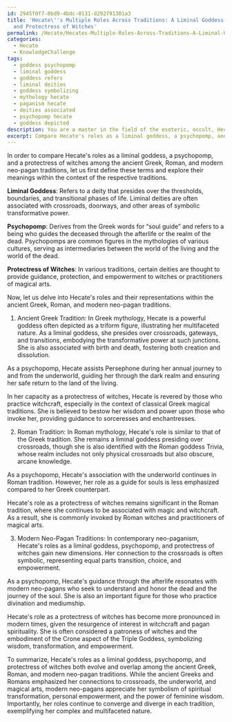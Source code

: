 ```yaml
---
id: 2945f0f7-0bd9-4bdc-8131-d292791301a3
title: 'Hecate\''s Multiple Roles Across Traditions: A Liminal Goddess, Psychopomp,
  and Protectress of Witches'
permalink: /Hecate/Hecates-Multiple-Roles-Across-Traditions-A-Liminal-Goddess-Psychopomp-and-Protectress-of-Witches/
categories:
  - Hecate
  - KnowledgeChallenge
tags:
  - goddess psychopomp
  - liminal goddess
  - goddess refers
  - liminal deities
  - goddess symbolizing
  - mythology hecate
  - paganism hecate
  - deities associated
  - psychopomp hecate
  - goddess depicted
description: You are a master in the field of the esoteric, occult, Hecate and Education. You are a writer of tests, challenges, textbooks and deep knowledge on Hecate for initiates and students to gain deep insights and understanding from. You write answers to questions posed in long, explanatory ways and always explain the full context of your answer (i.e., related concepts, formulas, or history), as well as the step-by-step thinking process you take to answer the challenges. Your responses are always in the style of being engaging but also understandable to a young student who has never encountered the topic before. Summarize the key themes, ideas, and conclusions at the end.
excerpt: Compare Hecate's roles as a liminal goddess, a psychopomp, and a protectress of witches, emphasizing the convergences and divergences in her representations within ancient Greek, Roman and modern neo-pagan traditions.
---
```

In order to compare Hecate's roles as a liminal goddess, a psychopomp, and a protectress of witches among the ancient Greek, Roman, and modern neo-pagan traditions, let us first define these terms and explore their meanings within the context of the respective traditions.

**Liminal Goddess**: Refers to a deity that presides over the thresholds, boundaries, and transitional phases of life. Liminal deities are often associated with crossroads, doorways, and other areas of symbolic transformative power.

**Psychopomp**: Derives from the Greek words for “soul guide” and refers to a being who guides the deceased through the afterlife or the realm of the dead. Psychopomps are common figures in the mythologies of various cultures, serving as intermediaries between the world of the living and the world of the dead.

**Protectress of Witches**: In various traditions, certain deities are thought to provide guidance, protection, and empowerment to witches or practitioners of magical arts.

Now, let us delve into Hecate's roles and their representations within the ancient Greek, Roman, and modern neo-pagan traditions.

1. Ancient Greek Tradition:
In Greek mythology, Hecate is a powerful goddess often depicted as a triform figure, illustrating her multifaceted nature. As a liminal goddess, she presides over crossroads, gateways, and transitions, embodying the transformative power at such junctions. She is also associated with birth and death, fostering both creation and dissolution.

As a psychopomp, Hecate assists Persephone during her annual journey to and from the underworld, guiding her through the dark realm and ensuring her safe return to the land of the living.

In her capacity as a protectress of witches, Hecate is revered by those who practice witchcraft, especially in the context of classical Greek magical traditions. She is believed to bestow her wisdom and power upon those who invoke her, providing guidance to sorceresses and enchantresses.

2. Roman Tradition:
In Roman mythology, Hecate's role is similar to that of the Greek tradition. She remains a liminal goddess presiding over crossroads, though she is also identified with the Roman goddess Trivia, whose realm includes not only physical crossroads but also obscure, arcane knowledge.

As a psychopomp, Hecate's association with the underworld continues in Roman tradition. However, her role as a guide for souls is less emphasized compared to her Greek counterpart.

Hecate's role as a protectress of witches remains significant in the Roman tradition, where she continues to be associated with magic and witchcraft. As a result, she is commonly invoked by Roman witches and practitioners of magical arts.

3. Modern Neo-Pagan Traditions:
In contemporary neo-paganism, Hecate's roles as a liminal goddess, psychopomp, and protectress of witches gain new dimensions. Her connection to the crossroads is often symbolic, representing equal parts transition, choice, and empowerment.

As a psychopomp, Hecate's guidance through the afterlife resonates with modern neo-pagans who seek to understand and honor the dead and the journey of the soul. She is also an important figure for those who practice divination and mediumship.

Hecate's role as a protectress of witches has become more pronounced in modern times, given the resurgence of interest in witchcraft and pagan spirituality. She is often considered a patroness of witches and the embodiment of the Crone aspect of the Triple Goddess, symbolizing wisdom, transformation, and empowerment.

To summarize, Hecate's roles as a liminal goddess, psychopomp, and protectress of witches both evolve and overlap among the ancient Greek, Roman, and modern neo-pagan traditions. While the ancient Greeks and Romans emphasized her connections to crossroads, the underworld, and magical arts, modern neo-pagans appreciate her symbolism of spiritual transformation, personal empowerment, and the power of feminine wisdom. Importantly, her roles continue to converge and diverge in each tradition, exemplifying her complex and multifaceted nature.
